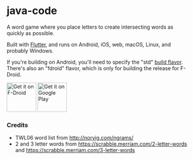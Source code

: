 # java-code


A word game where you place letters to create intersecting words as quickly as possible.

Built with [Flutter](https://flutter.dev), and runs on Android, iOS, web, macOS, Linux, and probably Windows.

If you're building on Android, you'll need to specify the "std" [build flavor](https://flutter.dev/docs/deployment/flavors). There's also an "fdroid" flavor, which is only for building the release for F-Droid.

[<img src="https://fdroid.gitlab.io/artwork/badge/get-it-on.png"
     alt="Get it on F-Droid"
     height="80">](https://f-droid.org/packages/com.dozingcatsoftware.kumquats/)
[<img src="https://play.google.com/intl/en_us/badges/images/generic/en-play-badge.png"
     alt="Get it on Google Play"
     height="80">](https://play.google.com/store/apps/details?id=com.dozingcatsoftware.kumquats)

### Credits
- TWL06 word list from http://norvig.com/ngrams/
- 2 and 3 letter words from https://scrabble.merriam.com/2-letter-words and https://scrabble.merriam.com/3-letter-words
